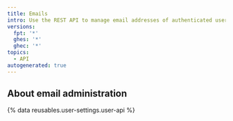 ```yaml
---
title: Emails
intro: Use the REST API to manage email addresses of authenticated users.
versions:
  fpt: '*'
  ghes: '*'
  ghec: '*'
topics:
  - API
autogenerated: true
---
```


## About email administration

{% data reusables.user-settings.user-api %}


<!-- Content after this section is automatically generated -->
